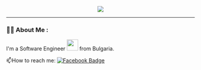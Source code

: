 <div id="header" align="center">
  <img src="https://media.giphy.com/media/p4NLw3I4U0idi/giphy.gif"/>
</div>


  

---

### :woman_technologist: About Me :

I'm a Software Engineer <img src="https://media.giphy.com/media/WUlplcMpOCEmTGBtBW/giphy.gif" width="30"> from Bulgaria.


:mailbox:How to reach me:   [![Facebook Badge](https://img.shields.io/badge/Facebook-%231877F2.svg?style=for-the-badge&logo=Facebook&logoColor=white)](https://www.facebook.com/nikolai.videnov/)

